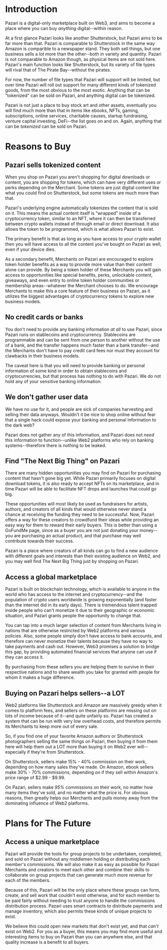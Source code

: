 # Introduction
Pazari is a digital-only marketplace built on Web3, and aims to become a place where you can buy *anything* digital--within reason.

At a first glance Pazari looks like another Shutterstock, but Pazari aims to be far more than that. Pazari is comparable to Shutterstock in the same way Amazon is comparible to a newspaper stand. They both sell things, but one business sells a *lot* more than the other--both in variety and quantity. Pazari is not comparable to Amazon though, as physical items are not sold here. Pazari's main function looks like Shutterstock, but its variety of file types will rival that of The Pirate Bay--without the pirates.

For now, the number of file types that Pazari will support will be limited, but over time Pazari will roll out support for many different kinds of tokenized goods, from the most obvious to the most exotic. Anything that can be "tokenized" can be sold on Pazari, and anything digital can be tokenized.

Pazari is not just a place to buy stock art and other assets, eventually you will find much more than that in items like ebooks, NFTs, gaming, subscriptions, online services, charitable causes, startup fundraising, venture capital investing, DeFi--the list goes on and on. Again, anything that can be *tokenized* can be sold on Pazari.


# Reasons to Buy
## Pazari sells tokenized content
When you shop on Pazari you aren't shopping for digital downloads or content, you are shopping for tokens, which can have very different uses or perks depending on the Merchant. Some tokens are just digital content like what you could find on Shutterstock, but some tokens are much more than that.

Pazari's underlying engine automatically tokenizes the content that is sold on it. This means the actual content itself is "wrapped" inside of a cryptocurrency token, similar to an NFT, where it can then be transferred between crypto wallets instead of through email or direct download. It also allows the token to be programmed, which is what allows Pazari to exist.

The primary benefit is that as long as you have access to your crypto wallet then you will have access to all the content you've bought on Pazari as well, even if your device dies.

As a secondary benefit, Merchants on Pazari are encouraged to explore token holder benefits as a way to provide more value than their content alone can provide. By being a token holder of these Merchants you will gain access to opportunities like special benefits, perks, unlockable content, giveaways, and even entry to online token holder communities or membership areas--whatever the Merchant chooses to do. We encourage Merchants to make this a core feature of their business on Pazari, as it utilizes the biggest advantages of cryptocurrency tokens to explore new business models.

## No credit cards or banks
You don't need to provide any banking information *at all* to use Pazari, since Pazari runs on stablecoins and cryptocurrency. Stablecoins are programmable and can be sent from one person to another without the use of a bank, and the transfer happens much faster than a bank transfer--and the Merchants don't have to pay credit card fees nor must they account for clawbacks in their business models.

The caveat here is that you will need to provide banking or personal information of some kind in order to obtain stablecoins and cryptocurrencies, but that process has nothing to do with Pazari. We do not hold any of your sensitive banking information.

## We don't gather user data
We have no use for it, and people are sick of companies harvesting and selling their data anyways. Wouldn't it be nice to shop online without fear that a single hack could expose your banking and personal information to the dark web?

Pazari does not gather any of this information, and Pazari does not *need* this information to function--unlike Web2 platforms who rely on banking systems--therefore there is nothing to be leaked.

## Find "The Next Big Thing" on Pazari
There are many hidden opportunities you may find on Pazari for purchasing content that hasn't gone big yet. While Pazari primarily focuses on digital download tokens, it is also ready to accept NFTs on its marketplace, and in time Pazari will be able to facilitate NFT drops and launches that could go big.

These opportunities will most likely be used as fundraisers for artists, authors, and creators of all kinds that would otherwise never stand a chance at receiving the funding they need to be successful. Now, Pazari offers a way for these creators to crowdfund their ideas while providing an easy way for them to reward their early buyers. This is better than using a GoFundMe page, since as a buyer you are not just donating your money--you are purchasing an actual product, and that purchase may well contribute towards their success.

Pazari is a place where creators of all kinds can go to find a new audience with different goals and interests than their existing audience on Web2, and you may well find The Next Big Thing just by shopping on Pazari.

## Access a global marketplace
Pazari is built on blockchain technology, which is available to anyone in the world who has access to the internet and cryptocurrency--and the population of crypto users worldwide is growing exponentially (and faster than the internet did in its early days). There is tremendous talent trapped inside people who can't monetize it due to their geographic or economic situation, and Pazari grants people the opportunity to change that.

You can tap into a much larger selection of content from Merchants living in nations that are otherwise restricted by Web2 platforms and various policies. Also, some people simply don't have access to bank accounts, and therefore can never monetize their talents because they have no way to take payments and cash out. However, Web3 promises a solution to bridge this gap, by providing automated financial services that anyone can use if they can access it.

By purchasing from these sellers you are helping them to survive in their respective nations and to share wealth you take for granted with people for whom it makes a huge difference.

## Buying on Pazari helps sellers--a LOT
Web2 platforms like Shutterstock and Amazon are massively greedy when it comes to platform fees, and sellers on these platforms are missing out on lots of income because of it--and quite unfairly so. Pazari has created a system that can be run with very low overhead costs, and therefore permits its Merchants to keep more out of every sale.

So, if you find one of your favorite Amazon authors or Shutterstock photographers selling the same things on Pazari, then buying it from them here will help them out a LOT more than buying it on Web2 ever will--especially if they're from Shutterstock.

On Shutterstock, sellers make 15% - 40% commission on their work, depending on how many sales they've made. On Amazon, ebook sellers make 30% - 70% commissions, depending on if they sell within Amazon's price range of $2.99 - $9.99.

On Pazari, sellers make *95%* commissions on their work, no matter how many items they've sold, and no matter what the price is. For obvious reasons, then greatly helps our Merchants and pulls money away from the dominating influence of Web2 platforms.

# Plans for The Future
## Access a unique marketplace
Pazari will provide the tools for group projects to be undertaken, completed, and sold on Pazari without any middlemen holding or distributing each member's commissions. We will also make it as easy as possible for Pazari Merchants and creators to meet each other and combine their skills to collaborate on group projects that can generate much more revenue for each of the members.

Because of this, Pazari will be the only place where these groups can form, create, and sell work that couldn't exist otherwise, and for each member to be paid fairly without needing to trust anyone to handle the commissions distribution process. Pazari uses smart contracts to distribute payments and manage inventory, which also permits these kinds of unique projects to exist.

We believe this could open new markets that don't exist yet, and that *can't* exist on Web2. For you as a buyer, this means you may find more useful and interesting items to buy on Pazari than you can anywhere else, and that quality increase is a benefit to all buyers.












